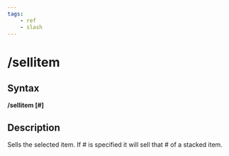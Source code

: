 ```yaml
---
tags:
    - ref
    - slash
---
```

# /sellitem

## Syntax

**/sellitem [\#]**

## Description

Sells the selected item. If \# is specified it will sell that \# of a stacked item.

